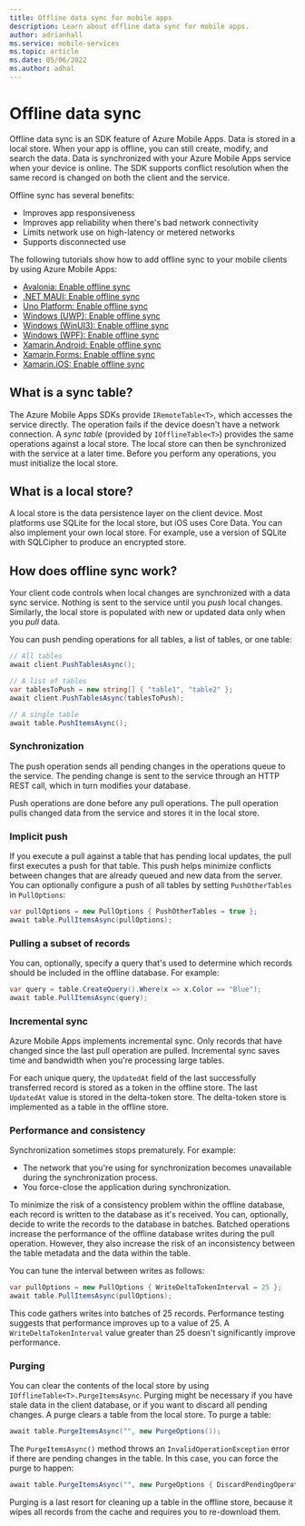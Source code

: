 ```yaml
---
title: Offline data sync for mobile apps
description: Learn about offline data sync for mobile apps.
author: adrianhall
ms.service: mobile-services
ms.topic: article
ms.date: 05/06/2022
ms.author: adhal
---
```


# Offline data sync

Offline data sync is an SDK feature of Azure Mobile Apps. Data is stored in a local store. When your app is offline, you can still create, modify, and search the data. Data is synchronized with your Azure Mobile Apps service when your device is online. The SDK supports conflict resolution when the same record is changed on both the client and the service.

Offline sync has several benefits:

* Improves app responsiveness
* Improves app reliability when there's bad network connectivity
* Limits network use on high-latency or metered networks
* Supports disconnected use

The following tutorials show how to add offline sync to your mobile clients by using Azure Mobile Apps:

* [Avalonia: Enable offline sync](../quickstarts/avalonia/offline.md)
* [.NET MAUI: Enable offline sync](../quickstarts/maui/offline.md)
* [Uno Platform: Enable offline sync](../quickstarts/uno/offline.md)
* [Windows (UWP): Enable offline sync](../quickstarts/uwp/offline.md)
* [Windows (WinUI3): Enable offline sync](../quickstarts/winui/offline.md)
* [Windows (WPF): Enable offline sync](../quickstarts/wpf/offline.md)
* [Xamarin.Android: Enable offline sync](../quickstarts/xamarin-android/offline.md)
* [Xamarin.Forms: Enable offline sync](../quickstarts/xamarin-forms/offline.md)
* [Xamarin.iOS: Enable offline sync](../quickstarts/xamarin-ios/offline.md)

## What is a sync table?

The Azure Mobile Apps SDKs provide `IRemoteTable<T>`, which accesses the service directly. The operation fails if the device doesn't have a network connection. A *sync table* (provided by `IOfflineTable<T>`) provides the same operations against a local store. The local store can then be synchronized with the service at a later time. Before you perform any operations, you must initialize the local store.

## What is a local store?

A local store is the data persistence layer on the client device. Most platforms use SQLite for the local store, but iOS uses Core Data. You can also implement your own local store. For example, use a version of SQLite with SQLCipher to produce an encrypted store.

## How does offline sync work?

Your client code controls when local changes are synchronized with a data sync service. Nothing is sent to the service until you *push* local changes. Similarly, the local store is populated with new or updated data only when you *pull* data.

You can push pending operations for all tables, a list of tables, or one table:

``` csharp
// All tables
await client.PushTablesAsync();

// A list of tables
var tablesToPush = new string[] { "table1", "table2" };
await client.PushTablesAsync(tablesToPush);

// A single table
await table.PushItemsAsync();
```

### Synchronization

The push operation sends all pending changes in the operations queue to the service. The pending change is sent to the service through an HTTP REST call, which in turn modifies your database.

Push operations are done before any pull operations. The pull operation pulls changed data from the service and stores it in the local store.

### Implicit push

If you execute a pull against a table that has pending local updates, the pull first executes a push for that table. This push helps minimize conflicts between changes that are already queued and new data from the server. You can optionally configure a push of all tables by setting `PushOtherTables` in `PullOptions`:

```csharp
var pullOptions = new PullOptions { PushOtherTables = true };
await table.PullItemsAsync(pullOptions);
```

### Pulling a subset of records

You can, optionally, specify a query that's used to determine which records should be included in the offline database. For example:

```csharp
var query = table.CreateQuery().Where(x => x.Color == "Blue");
await table.PullItemsAsync(query);
```

### Incremental sync

Azure Mobile Apps implements incremental sync. Only records that have changed since the last pull operation are pulled. Incremental sync saves time and bandwidth when you're processing large tables.

For each unique query, the `UpdatedAt` field of the last successfully transferred record is stored as a token in the offline store. The last `UpdatedAt` value is stored in the delta-token store. The delta-token store is implemented as a table in the offline store.

### Performance and consistency

Synchronization sometimes stops prematurely. For example:

* The network that you're using for synchronization becomes unavailable during the synchronization process.
* You force-close the application during synchronization.

To minimize the risk of a consistency problem within the offline database, each record is written to the database as it's received. You can, optionally, decide to write the records to the database in batches. Batched operations increase the performance of the offline database writes during the pull operation. However, they also increase the risk of an inconsistency between the table metadata and the data within the table.

You can tune the interval between writes as follows:

```csharp
var pullOptions = new PullOptions { WriteDeltaTokenInterval = 25 };
await table.PullItemsAsync(pullOptions);
```

This code gathers writes into batches of 25 records. Performance testing suggests that performance improves up to a value of 25. A `WriteDeltaTokenInterval` value greater than 25 doesn't significantly improve performance.

### Purging

You can clear the contents of the local store by using `IOfflineTable<T>.PurgeItemsAsync`. Purging might be necessary if you have stale data in the client database, or if you want to discard all pending changes. A purge clears a table from the local store. To purge a table:

```csharp
await table.PurgeItemsAsync("", new PurgeOptions());
```

The `PurgeItemsAsync()` method throws an `InvalidOperationException` error if there are pending changes in the table. In this case, you can force the purge to happen:

```csharp
await table.PurgeItemsAsync("", new PurgeOptions { DiscardPendingOperations = true });
```

Purging is a last resort for cleaning up a table in the offline store, because it wipes all records from the cache and requires you to re-download them.
